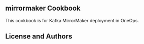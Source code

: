 ## mirrormaker Cookbook

This cookbook is for Kafka MirrorMaker deployment in OneOps.

## License and Authors  

